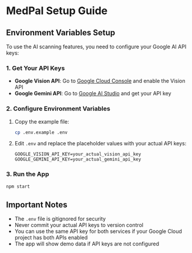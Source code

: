 # MedPal Setup Guide

## Environment Variables Setup

To use the AI scanning features, you need to configure your Google AI API keys:

### 1. Get Your API Keys

- **Google Vision API**: Go to [Google Cloud Console](https://console.cloud.google.com/) and enable the Vision API
- **Google Gemini API**: Go to [Google AI Studio](https://ai.google.dev/) and get your API key

### 2. Configure Environment Variables

1. Copy the example file:
   ```bash
   cp .env.example .env
   ```

2. Edit `.env` and replace the placeholder values with your actual API keys:
   ```
   GOOGLE_VISION_API_KEY=your_actual_vision_api_key
   GOOGLE_GEMINI_API_KEY=your_actual_gemini_api_key
   ```

### 3. Run the App

```bash
npm start
```

## Important Notes

- The `.env` file is gitignored for security
- Never commit your actual API keys to version control
- You can use the same API key for both services if your Google Cloud project has both APIs enabled
- The app will show demo data if API keys are not configured